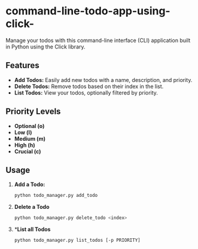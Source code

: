 # command-line-todo-app-using-click-
Manage your todos with this command-line interface (CLI) application built in Python using the Click library.

## Features

- **Add Todos:** Easily add new todos with a name, description, and priority.
- **Delete Todos:** Remove todos based on their index in the list.
- **List Todos:** View your todos, optionally filtered by priority.

## Priority Levels

- **Optional (o)**
- **Low (l)**
- **Medium (m)**
- **High (h)**
- **Crucial (c)**


## Usage

1. **Add a Todo:**
   ```bash
   python todo_manager.py add_todo
2. **Delete a Todo**
   ```bash
   python todo_manager.py delete_todo <index>
3. ***List all Todos**
   ```bash
   python todo_manager.py list_todos [-p PRIORITY]
   
